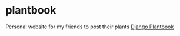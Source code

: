 # plantbook
Personal website for my friends to post their plants [Django Plantbook](django-plantbook.herokuapp.com)
